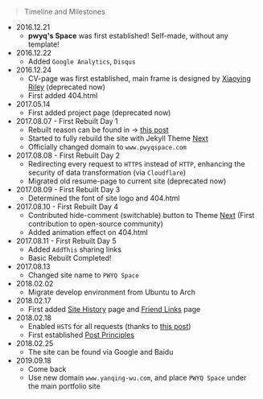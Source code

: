 > Timeline and Milestones

* 2016.12.21
    * **pwyq's Space** was first established! Self-made, without any template!
* 2016.12.22 
    * Added `Google Analytics`, `Disqus`
* 2016.12.24 
    * CV-page was first established, main frame is designed by [Xiaoying Riley][2] (deprecated now)
    * First added 404.html
* 2017.05.14
    * First added project page (deprecated now)
* 2017.08.07 - First Rebuilt Day 1
    * Rebuilt reason can be found in -> [this post][4]
    * Started to fully rebuild the site with Jekyll Theme [Next][3]
    * Officially changed domain to `www.pwyqspace.com`
* 2017.08.08 - First Rebuilt Day 2
    * Redirecting every request to `HTTPS` instead of `HTTP`, enhancing the security of data transformation (via `Cloudflare`)
    * Migrated old resume-page to current site (deprecated now)
* 2017.08.09 - First Rebuilt Day 3
    * Determined the font of site logo and 404.html
* 2017.08.10 - First Rebuilt Day 4
    * Contributed hide-comment (switchable) button to Theme [Next][3] (First contribution to open-source community)
    * Added animation effect on 404.html
* 2017.08.11 - First Rebuilt Day 5
    * Added `AddThis` sharing links
    * Basic Rebuilt Completed!
* 2017.08.13
    * Changed site name to `PWYQ Space`
* 2018.02.02
    * Migrate develop environment from Ubuntu to Arch
* 2018.02.17
    * First added [Site History][7] page and [Friend Links][8] page
* 2018.02.18
    * Enabled `HSTS` for all requests (thanks to [this post][5])
    * First established [Post Principles][6]
* 2018.02.25
    * The site can be found via Google and Baidu
* 2019.09.18
    * Come back
    * Use new domain `www.yanqing-wu.com`, and place `PWYQ Space` under the main portfolio site


[2]: http://themes.3rdwavemedia.com/
[3]: https://github.com/simpleyyt/jekyll-theme-next
[4]: https://blog.yanqing-wu.com/2017/08/26/Blog-First-Rebuilt
[5]: https://blog.itswincer.com/posts/dfc84766/
[6]: /postrules
[7]: /sitelog
[8]: /friends
